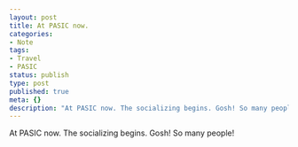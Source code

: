 ```yaml
---
layout: post
title: At PASIC now.
categories:
- Note
tags:
- Travel
- PASIC
status: publish
type: post
published: true
meta: {}
description: "At PASIC now. The socializing begins. Gosh! So many people!"
---
```


At PASIC now. The socializing begins. Gosh! So many people!
